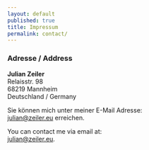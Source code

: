 ```yaml
---
layout: default
published: true
title: Impressum
permalink: contact/
---
```


### Adresse / Address

**Julian Zeiler**  
Relaisstr. 98  
68219 Mannheim  
Deutschland / Germany

Sie können mich unter meiner E-Mail Adresse:  
<julian@zeiler.eu> erreichen.

You can contact me via email at:  
<julian@zeiler.eu>.